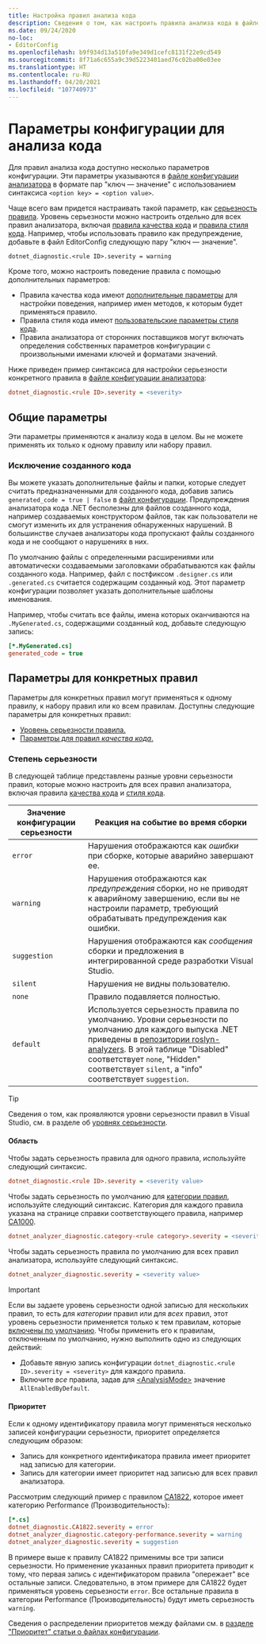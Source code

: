 ```yaml
---
title: Настройка правил анализа кода
description: Сведения о том, как настроить правила анализа кода в файле конфигурации анализатора.
ms.date: 09/24/2020
no-loc:
- EditorConfig
ms.openlocfilehash: b9f934d13a510fa9e349d1cefc8131f22e9cd549
ms.sourcegitcommit: 8f71a6c655a9c39d5223401aed76c02ba00e03ee
ms.translationtype: HT
ms.contentlocale: ru-RU
ms.lasthandoff: 04/20/2021
ms.locfileid: "107740973"
---
```

# <a name="configuration-options-for-code-analysis"></a>Параметры конфигурации для анализа кода

Для правил анализа кода доступно несколько параметров конфигурации. Эти параметры указываются в [файле конфигурации анализатора](configuration-files.md) в формате пар "ключ — значение" с использованием синтаксиса `<option key> = <option value>`.

Чаще всего вам придется настраивать такой параметр, как [серьезность правила](#severity-level). Уровень серьезности можно настроить отдельно для всех правил анализатора, включая [правила качества кода](quality-rules/index.md) и [правила стиля кода](style-rules/index.md). Например, чтобы использовать правило как предупреждение, добавьте в файл EditorConfig следующую пару "ключ — значение".

`dotnet_diagnostic.<rule ID>.severity = warning`

Кроме того, можно настроить поведение правила с помощью дополнительных параметров:

- Правила качества кода имеют [дополнительные параметры](code-quality-rule-options.md) для настройки поведения, например имен методов, к которым будет применяться правило.
- Правила стиля кода имеют [пользовательские параметры стиля кода](code-style-rule-options.md).
- Правила анализатора от сторонних поставщиков могут включать определения собственных параметров конфигурации с произвольными именами ключей и форматами значений.

Ниже приведен пример синтаксиса для настройки серьезности конкретного правила в [файле конфигурации анализатора](configuration-files.md):

```ini
dotnet_diagnostic.<rule ID>.severity = <severity>
```

## <a name="general-options"></a>Общие параметры

Эти параметры применяются к анализу кода в целом. Вы не можете применять их только к одному правилу или набору правил.

### <a name="exclude-generated-code"></a>Исключение созданного кода

Вы можете указать дополнительные файлы и папки, которые следует считать предназначенными для созданного кода, добавив запись `generated_code = true | false` в [файл конфигурации](configuration-files.md). Предупреждения анализатора кода .NET бесполезны для файлов созданного кода, например создаваемых конструктором файлов, так как пользователи не смогут изменить их для устранения обнаруженных нарушений. В большинстве случаев анализаторы кода пропускают файлы созданного кода и не сообщают о нарушениях в них.

По умолчанию файлы с определенными расширениями или автоматически создаваемыми заголовками обрабатываются как файлы созданного кода. Например, файл с постфиксом `.designer.cs` или `.generated.cs` считается содержащим созданный код. Этот параметр конфигурации позволяет указать дополнительные шаблоны именования.

Например, чтобы считать все файлы, имена которых оканчиваются на `.MyGenerated.cs`, содержащими созданный код, добавьте следующую запись:

```ini
[*.MyGenerated.cs]
generated_code = true
```

## <a name="rule-specific-options"></a>Параметры для конкретных правил

Параметры для конкретных правил могут применяться к одному правилу, к набору правил или ко всем правилам. Доступны следующие параметры для конкретных правил:

- [Уровень серьезности правила.](#severity-level)
- [Параметры для правил *качества кода*.](code-quality-rule-options.md)

### <a name="severity-level"></a>Степень серьезности

В следующей таблице представлены разные уровни серьезности правил, которые можно настроить для всех правил анализатора, включая правила [качества кода](quality-rules/index.md) и [стиля кода](style-rules/index.md).

| Значение конфигурации серьезности | Реакция на событие во время сборки |
|-|-|
| `error` | Нарушения отображаются как *ошибки* при сборке, которые аварийно завершают ее.|
| `warning` | Нарушения отображаются как *предупреждения* сборки, но не приводят к аварийному завершению, если вы не настроили параметр, требующий обрабатывать предупреждения как ошибки. |
| `suggestion` | Нарушения отображаются как *сообщения* сборки и предложения в интегрированной среде разработки Visual Studio. |
| `silent` | Нарушения не видны пользователю. |
| `none` | Правило подавляется полностью. |
| `default` | Используется серьезность правила по умолчанию. Уровни серьезности по умолчанию для каждого выпуска .NET приведены в [репозитории roslyn-analyzers](https://github.com/dotnet/roslyn-analyzers/blob/main/src/NetAnalyzers/Core/AnalyzerReleases.Shipped.md). В этой таблице "Disabled" соответствует `none`, "Hidden" соответствует `silent`, а "info" соответствует `suggestion`. |

> [!TIP]
> Сведения о том, как проявляются уровни серьезности правил в Visual Studio, см. в разделе об [уровнях серьезности](/visualstudio/ide/editorconfig-language-conventions#severity-levels).

#### <a name="scope"></a>Область

Чтобы задать серьезность правила для одного правила, используйте следующий синтаксис.

```ini
dotnet_diagnostic.<rule ID>.severity = <severity value>
```

Чтобы задать серьезность по умолчанию для [категории правил](categories.md), используйте следующий синтаксис. Категория для каждого правила указана на странице справки соответствующего правила, например [CA1000](quality-rules/ca1000.md).

```ini
dotnet_analyzer_diagnostic.category-<rule category>.severity = <severity value>
```

Чтобы задать серьезность правила по умолчанию для всех правил анализатора, используйте следующий синтаксис.

```ini
dotnet_analyzer_diagnostic.severity = <severity value>
```

> [!IMPORTANT]
> Если вы задаете уровень серьезности одной записью для нескольких правил, то есть для *категории* правил или для *всех* правил, этот уровень серьезности применяется только к тем правилам, которые [включены по умолчанию](https://github.com/dotnet/roslyn-analyzers/blob/main/src/NetAnalyzers/Core/AnalyzerReleases.Shipped.md). Чтобы применить его к правилам, отключенным по умолчанию, нужно выполнить одно из следующих действий:
>
> - Добавьте явную запись конфигурации `dotnet_diagnostic.<rule ID>.severity = <severity>` для каждого правила.
> - Включите *все* правила, задав для [\<AnalysisMode>](../../core/project-sdk/msbuild-props.md#analysismode) значение `AllEnabledByDefault`.

#### <a name="precedence"></a>Приоритет

Если к одному идентификатору правила могут применяться несколько записей конфигурации серьезности, приоритет определяется следующим образом:

- Запись для конкретного идентификатора правила имеет приоритет над записью для категории.
- Запись для категории имеет приоритет над записью для всех правил анализатора.

Рассмотрим следующий пример с правилом [CA1822](/visualstudio/code-quality/ca1822), которое имеет категорию Performance (Производительность):

```ini
[*.cs]
dotnet_diagnostic.CA1822.severity = error
dotnet_analyzer_diagnostic.category-performance.severity = warning
dotnet_analyzer_diagnostic.severity = suggestion
```

В примере выше к правилу CA1822 применимы все три записи серьезности. Но применение указанных правил приоритета приводит к тому, что первая запись с идентификатором правила "опережает" все остальные записи. Следовательно, в этом примере для CA1822 будет применяться уровень серьезности `error`. Все остальные правила в категории Performance (Производительность) будут иметь серьезность `warning`.

Сведения о распределении приоритетов между файлами см. в [разделе "Приоритет" статьи о файлах конфигурации](configuration-files.md#precedence).
